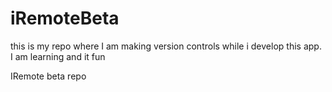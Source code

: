 iRemoteBeta
===========

this is my repo where I am making version controls while i develop this app. I am learning and it fun

IRemote beta repo

